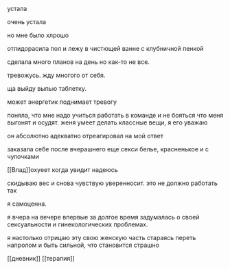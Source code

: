 устала 

очень устала 

но мне было хлрошо

отпидорасила пол и лежу в чистющей ванне с клубничной пенкой

сделала много планов на день но как-то не все.

тревожусь. жду многого от себя. 

ща выйду выпью таблетку.

может энергетик поднимает тревогу 

поняла, что мне надо учиться работать в команде и не бояться что меня выгонят и осудят. женя умеет делать классные вещи, я его уважаю

он абсолютно адекватно отреагировал на мой ответ 

заказала себе после вчерашнего еще секси белье, красненькое и с чулочками

[[Влад]]охуеет когда увидит надеюсь

скидываю вес и снова чувствую уверенносит. это не должно работать так

я самоценна.

я вчера на вечере впервые за долгое время задумалась о своей сексуальности и гинекологических проблемах.

я настолько отрицаю эту свою женскую часть стараясь переть напролом и быть сильной, что становится страшно

[[дневник]]
[[терапия]]